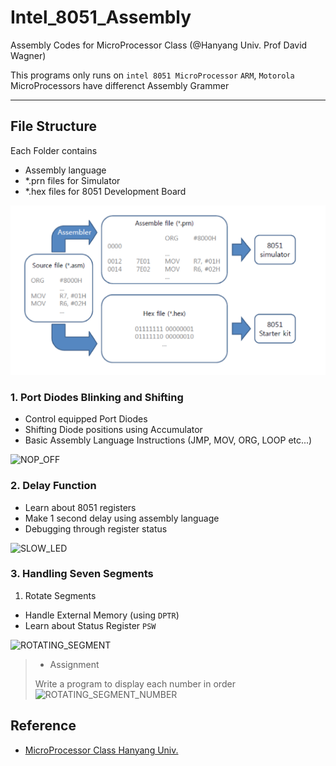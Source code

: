# Intel_8051_Assembly

Assembly Codes for MicroProcessor Class
(@Hanyang Univ. Prof David Wagner)

This programs only runs on `intel 8051 MicroProcessor`
`ARM`, `Motorola` MicroProcessors have differenct Assembly Grammer

---

## File Structure

Each Folder contains
- Assembly language
- *.prn files for Simulator
- *.hex files for 8051 Development Board

![structure](./IMAGES/PICTURES/MP_1.png)

### 1. Port Diodes Blinking and Shifting

- Control equipped Port Diodes
- Shifting Diode positions using Accumulator
- Basic Assembly Language Instructions (JMP, MOV, ORG, LOOP etc...) 

![NOP_OFF](https://user-images.githubusercontent.com/12381733/94684236-b8f9f780-0362-11eb-9eee-1ba4b3d2eebc.gif)


### 2. Delay Function

- Learn about 8051 registers
- Make 1 second delay using assembly language
- Debugging through register status

![SLOW_LED](https://user-images.githubusercontent.com/12381733/94684271-c7e0aa00-0362-11eb-85e1-77aab5257fa6.gif)

### 3. Handling Seven Segments

1. Rotate Segments

- Handle External Memory (using `DPTR`)
- Learn about Status Register `PSW`

![ROTATING_SEGMENT](https://user-images.githubusercontent.com/12381733/94684251-c1523280-0362-11eb-8014-9f1aed915ee9.gif)

> - Assignment
> 
> Write a program to display each number in order
> ![ROTATING_SEGMENT_NUMBER](https://user-images.githubusercontent.com/12381733/94684803-87cdf700-0363-11eb-899e-112c2b2bc75d.gif)

## Reference

- [MicroProcessor Class Hanyang Univ.]()